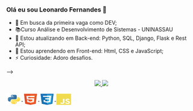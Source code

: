 ### Olá eu sou Leonardo Fernandes 👋

- 🔭 Em busca da primeira vaga como DEV;
- 📚Curso Análise e Desenvolvimento de Sistemas - UNINASSAU 
- 🌱 Estou atualizando em Back-end: Python, SQL, Django, Flask e Rest API;
- 🌱 Estou aprendendo em Front-end: Html, CSS e JavaScript;
- ⚡ Curiosidade: Adoro desafios.

-->
<div align="center">
  <a href="https://github.com/leo4769">
  <img height="180em" src="https://github-readme-stats.vercel.app/api?username=leo4769&show_icons=true&theme=dracula&include_all_commits=true&count_private=true"/>
  <img height="170em" src="https://github-readme-stats.vercel.app/api/top-langs/?username=leo4769&layout=compact&langs_count=7&theme=dracula"/>
</div>


<div style="display: inline_block"><br>
   <img align="center" alt="Rafa-Python" height="30" width="40" src="https://raw.githubusercontent.com/devicons/devicon/master/icons/python/python-original.svg">
   <img align="center" alt="Rafa-HTML" height="30" width="40" src="https://raw.githubusercontent.com/devicons/devicon/master/icons/html5/html5-original.svg">
  <img align="center" alt="Rafa-CSS" height="30" width="40" src="https://raw.githubusercontent.com/devicons/devicon/master/icons/css3/css3-original.svg">
  <img align="center" alt="Rafa-Js" height="30" width="40" src="https://raw.githubusercontent.com/devicons/devicon/master/icons/javascript/javascript-plain.svg">
  
 </div>
  
##

